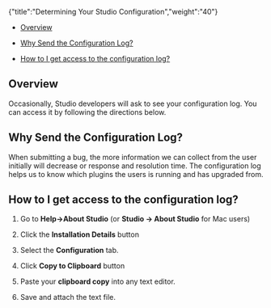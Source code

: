 {"title":"Determining Your Studio Configuration","weight":"40"}

* [Overview](#overview)

* [Why Send the Configuration Log?](#why-send-the-configuration-log?)

* [How to I get access to the configuration log?](#how-to-i-get-access-to-the-configuration-log?)

## Overview

Occasionally, Studio developers will ask to see your configuration log. You can access it by following the directions below.

## Why Send the Configuration Log?

When submitting a bug, the more information we can collect from the user initially will decrease or response and resolution time. The configuration log helps us to know which plugins the users is running and has upgraded from.

## How to I get access to the configuration log?

1. Go to **Help->About Studio** (or **Studio -> About Studio** for Mac users)

2. Click the **Installation Details** button

3. Select the **Configuration** tab.

4. Click **Copy to Clipboard** button

5. Paste your **clipboard copy** into any text editor.

6. Save and attach the text file.
